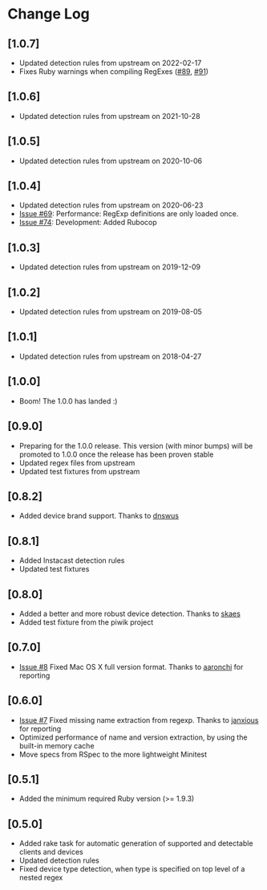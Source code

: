 # Change Log

## [1.0.7]
- Updated detection rules from upstream on 2022-02-17
- Fixes Ruby warnings when compiling RegExes ([#89](https://github.com/podigee/device_detector/issues/89), [#91](https://github.com/podigee/device_detector/issues/91))

## [1.0.6]
- Updated detection rules from upstream on 2021-10-28

## [1.0.5]
- Updated detection rules from upstream on 2020-10-06

## [1.0.4]
- Updated detection rules from upstream on 2020-06-23
- [Issue #69](https://github.com/podigee/device_detector/issues/69): Performance: RegExp definitions are only loaded once.
- [Issue #74](https://github.com/podigee/device_detector/issues/74): Development: Added Rubocop

## [1.0.3]
- Updated detection rules from upstream on 2019-12-09

## [1.0.2]
- Updated detection rules from upstream on 2019-08-05

## [1.0.1]
- Updated detection rules from upstream on 2018-04-27

## [1.0.0]
- Boom! The 1.0.0 has landed :)

## [0.9.0]
- Preparing for the 1.0.0 release. This version (with minor bumps) will be promoted to 1.0.0 once the release has been proven stable
- Updated regex files from upstream
- Updated test fixtures from upstream

## [0.8.2]
- Added device brand support. Thanks to [dnswus](https://github.com/dnswus)

## [0.8.1]
- Added Instacast detection rules
- Updated test fixtures

## [0.8.0]
- Added a better and more robust device detection. Thanks to [skaes](https://github.com/skaes)
- Added test fixture from the piwik project

## [0.7.0]
- [Issue #8](https://github.com/podigee/device_detector/issues/8) Fixed Mac OS X full version format. Thanks to [aaronchi](https://github.com/aaronchi) for reporting

## [0.6.0]

- [Issue #7](https://github.com/podigee/device_detector/issues/7) Fixed missing name extraction from regexp. Thanks to [janxious](https://github.com/janxious) for reporting
- Optimized performance of name and version extraction, by using the built-in memory cache
- Move specs from RSpec to the more lightweight Minitest

## [0.5.1]

- Added the minimum required Ruby version (>= 1.9.3)

## [0.5.0]

- Added rake task for automatic generation of supported and detectable clients and devices
- Updated detection rules
- Fixed device type detection, when type is specified on top level of a nested regex
